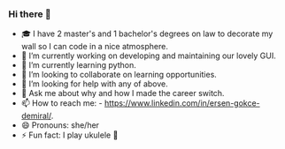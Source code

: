 ### Hi there 👋

- 🎓 I have 2 master's and 1 bachelor's degrees on law to decorate my wall so I can code in a nice atmosphere.
- 🔭 I’m currently working on developing and maintaining our lovely GUI.
- 🌱 I’m currently learning python.
- 👯 I’m looking to collaborate on learning opportunities.
- 🤔 I’m looking for help with any of above.
- 💬 Ask me about why and how I made the career switch.
- 📫 How to reach me: 
      -  https://www.linkedin.com/in/ersen-gokce-demiral/.
- 😄 Pronouns: she/her
- ⚡ Fun fact: I play ukulele 🎸

<!--
**gokcedemiral/gokcedemiral** is a ✨ _special_ ✨ repository because its `README.md` (this file) appears on your GitHub profile.

Here are some ideas to get you started:

- 🔭 I’m currently working on ...
- 🌱 I’m currently learning ...
- 👯 I’m looking to collaborate on ...
- 🤔 I’m looking for help with ...
- 💬 Ask me about ...
- 📫 How to reach me: ...
- 😄 Pronouns: ...
- ⚡ Fun fact: ...
-->
